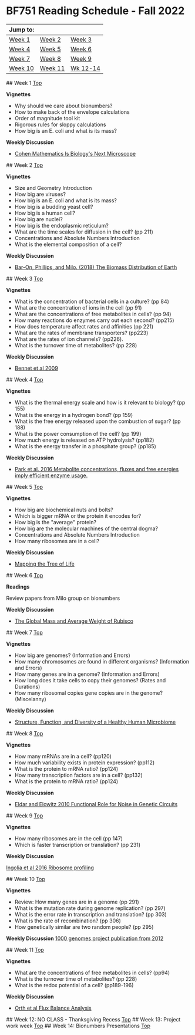# BF751 Reading Schedule - Fall 2022

|Jump to:					 |							   |							 |
|----------------------------|-----------------------------|-----------------------------|
| <a href="#wk01">Week 1</a> | <a href="#wk02">Week 2</a>  | <a href="#wk03">Week 3</a>  |
| <a href="#wk04">Week 4</a> | <a href="#wk05">Week 5</a>  |  <a href="#wk06">Week 6</a> |
| <a href="#wk07">Week 7</a> | <a href="#wk08">Week 8</a>  |  <a href="#wk09">Week 9</a> |
|<a href="#wk10">Week 10</a> | <a href="#wk11">Week 11</a> |<a href="#wk12">Wk 12-14</a> | 



<a id="wk01">
## Week 1 <a class="tiny-link" href="#">Top</a>

**Vignettes**

* Why should we care about bionumbers?
* How to make back of the envelope calculations
* Order of magnitude tool kit
* Rigorous rules for sloppy calculations
* How big is an E. coli and what is its mass?


**Weekly Discussion**

* [Cohen Mathematics Is Biology's Next Microscope](https://www.ncbi.nlm.nih.gov/pmc/articles/PMC535574/)


<a id="wk02">
## Week 2 <a class="tiny-link" href="#">Top</a>

**Vignettes**

* Size and Geometry Introduction
* How big are viruses?
* How big is an E. coli and what is its mass?
* How big is a budding yeast cell?
* How big is a human cell?
* How big are nuclei?
* How big is the endoplasmic reticulum?
* What are the time scales for diffusion in the cell? (pp 211)
* Concentrations and Absolute Numbers Introduction
* What is the elemental composition of a cell?

**Weekly Discussion**

* [Bar-On, Phillips, and Milo.  (2018) The Biomass Distribution of Earth](https://www.ncbi.nlm.nih.gov/pmc/articles/PMC6016768/)


<a id="wk03">
## Week 3 <a class="tiny-link" href="#">Top</a>

**Vignettes**

* What is the concentration of bacterial cells in a culture? (pp 84)
* What are the concentration of ions in the cell (pp 91)
* What are the concentrations of free metabolites in cells? (pp 94)
* How many reactions do enzymes carry out each second? (pp215)
* How does temperature affect rates and affinities (pp 221)
* What are the rates of membrane transporters? (pp223)
* What are the rates of ion channels? (pp226).
* What is the turnover time of metabolites? (pp 228)


**Weekly Discussion**

* [Bennet et al 2009](https://www.ncbi.nlm.nih.gov/pmc/articles/PMC2754216/)


<a id="wk04">
## Week 4 <a class="tiny-link" href="#">Top</a>

**Vignettes**

* What is the thermal energy scale and how is it relevant to biology? (pp 155)
* What is the energy in a hydrogen bond? (pp 159)
* What is the free energy released upon the combustion of sugar? (pp 188)
* What is the power consumption of the cell? (pp 199)
* How much energy is released on ATP hydrolysis? (pp182)
* What is the energy transfer in a phosphate group? (pp185)


**Weekly Discussion**

* [Park et al. 2016 Metabolite concentrations, fluxes and free energies imply efficient enzyme usage.](https://www.nature.com/articles/nchembio.2077)


<a id="wk05">
## Week 5 <a class="tiny-link" href="#">Top</a>

**Vignettes**

* How big are biochemical nuts and bolts?
* Which is bigger mRNA or the protein it encodes for?
* How big is the "average" protein?
* How big are the molecular machines of the central dogma?
* Concentrations and Absolute Numbers Introduction
* How many ribosomes are in a cell?


**Weekly Discussion**

* [Mapping the Tree of Life](https://www.ncbi.nlm.nih.gov/pmc/articles/PMC2786576/)


<a id="wk06">
## Week 6 <a class="tiny-link" href="#">Top</a>

**Readings**

Review papers from Milo group on bionumbers

**Weekly Discussion**

* [The Global Mass and Average Weight of Rubisco](https://www.ncbi.nlm.nih.gov/pmc/articles/PMC6410859/)


<a id="wk07">
## Week 7 <a class="tiny-link" href="#">Top</a>

**Vignettes**

* How big are genomes? (Information and Errors)
* How many chromosomes are found in different organisms? (Information and Errors)
* How many genes are in a genome? (Information and Errors)
* How long does it take cells to copy their genomes? (Rates and Durations)
* How many ribosomal copies gene copies are in the genome? (Miscelanny)


**Weekly Discussion**

* [Structure, Function, and Diversity of a Healthy Human Microbiome](https://www.ncbi.nlm.nih.gov/pmc/articles/PMC3564958/)


<a id="wk08">
## Week 8 <a class="tiny-link" href="#">Top</a>

**Vignettes**

* How many mRNAs are in a cell? (pp120)
* How much variability exists in protein expression? (pp112)
* What is the protein to mRNA ratio? (pp124)
* How many transcription factors are in a cell? (pp132)
* What is the protein to mRNA ratio? (pp124)

**Weekly Discussion**

* [Eldar and Elowitz 2010 Functional Role for Noise in Genetic Circuits](https://pubmed.ncbi.nlm.nih.gov/20829787/)


<a id="wk09">
## Week 9 <a class="tiny-link" href="#">Top</a>

**Vignettes**

* How many ribosomes are in the cell (pp 147)
* Which is faster transcription or translation? (pp 231)


**Weekly Discussion**

[Ingolia et al 2016 Ribosome profiling](https://www.ncbi.nlm.nih.gov/labs/pmc/articles/PMC4917602/)


<a id="wk10">
## Week 10 <a class="tiny-link" href="#">Top</a>

**Vignettes**

* Review: How many genes are in a genome (pp 291)
* What is the mutation rate during genome replication? (pp 297)
* What is the error rate in transcription and translation? (pp 303)
* What is the rate of recombination? (pp 306)
* How genetically similar are two random people? (pp 295)


**Weekly Discussion**
[1000 genomes project publication from 2012]()


<a id="wk11">
## Week 11 <a class="tiny-link" href="#">Top</a>

**Vignettes**

* What are the concentrations of free metabolites in cells? (pp94)
* What is the turnover time of metabolites? (pp 228)
* What is the redox potential of a cell? (pp189-196)

**Weekly Discussion**

* [Orth et al Flux Balance Analysis](https://www.ncbi.nlm.nih.gov/pmc/articles/PMC3108565/)


<a id="wk12"> 
## Week 12: NO CLASS - Thanksgiving Recess <a class="tiny-link" href="#">Top</a>


<a id="wk13">
## Week 13: Project work week <a class="tiny-link" href="#">Top</a>


<a id="wk14">
## Week 14: Bionumbers Presentations <a class="tiny-link" href="#">Top</a>
